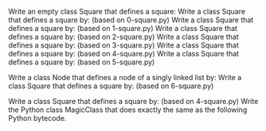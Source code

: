 Write an empty class Square that defines a square:
Write a class Square that defines a square by: (based on 0-square.py)
Write a class Square that defines a square by: (based on 1-square.py)
Write a class Square that defines a square by: (based on 2-square.py)
Write a class Square that defines a square by: (based on 3-square.py)
Write a class Square that defines a square by: (based on 4-square.py)
Write a class Square that defines a square by: (based on 5-square.py)

Write a class Node that defines a node of a singly linked list by:
Write a class Square that defines a square by: (based on 6-square.py)

Write a class Square that defines a square by: (based on 4-square.py)
Write the Python class MagicClass that does exactly the same as the following Python bytecode.
